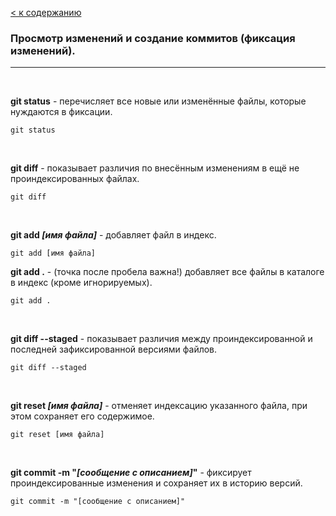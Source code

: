 [< к содержанию](./readme.md)

### Просмотр изменений и создание коммитов (фиксация изменений).

---

<br>

**git status** - перечисляет все новые или изменённые файлы, которые нуждаются в фиксации.

```
git status
````
<br>

**git diff** - показывает различия по внесённым изменениям в ещё не проиндексированных файлах.

```
git diff
````
<br>

**git add *[имя файла]*** - добавляет файл в индекс.

```
git add [имя файла] 
```


**git add .** - (точка после пробела важна!) добавляет все файлы в каталоге в индекс (кроме игнорируемых). 

```
git add . 
```
<br>


**git diff --staged** - показывает различия между проиндексированной и последней зафиксированной версиями файлов.

```
git diff --staged
````
<br>


**git reset *[имя файла]*** - отменяет индексацию указанного файла, при этом сохраняет его содержимое.

```
git reset [имя файла]
````
<br>


**git commit -m "*[сообщение с описанием]*"** - фиксирует проиндексированные изменения и сохраняет их в историю версий.

```
git commit -m "[сообщение с описанием]"
```
